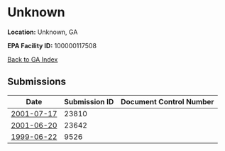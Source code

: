 # Unknown

**Location:** Unknown, GA

**EPA Facility ID:** 100000117508

[Back to GA Index](../../index.md)

## Submissions

| Date | Submission ID | Document Control Number |
|------|--------------|-------------------------|
| [2001-07-17](submissions/23810.md) | 23810 |  |
| [2001-06-20](submissions/23642.md) | 23642 |  |
| [1999-06-22](submissions/9526.md) | 9526 |  |
